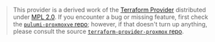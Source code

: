 > This provider is a derived work of the [Terraform Provider](https://github.com/bpg/terraform-provider-proxmox)
> distributed under [MPL 2.0](https://www.mozilla.org/en-US/MPL/2.0/). If you encounter a bug or missing feature,
> first check the [`pulumi-proxmoxve` repo](https://github.com/muhlba91/pulumi-proxmoxve/issues); however, if that doesn't turn up anything,
> please consult the source [`terraform-provider-proxmox` repo](https://github.com/bpg/terraform-provider-proxmox/issues).
